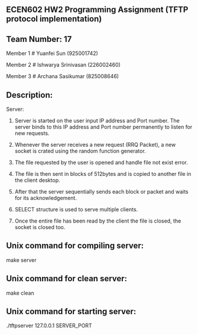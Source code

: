 ECEN602 HW2 Programming Assignment (TFTP protocol implementation)
-----------------------------------------------------------------

Team Number: 17
---------------------------------------
Member 1 # Yuanfei Sun (925001742)

Member 2 # Ishwarya Srinivasan (226002460)

Member 3 # Archana Sasikumar (825008646)


Description:
--------------------

Server:
1) Server is started on the user input IP address and Port number. The server binds to this IP address and Port number permanently to listen for new requests.

2) Whenever the server receives a new request (RRQ Packet), a new socket is crated using the random function generator.

3) The file requested by the user is opened and handle file not exist error. 

4) The file is then sent in blocks of 512bytes and is copied to another file in the client desktop.

5) After that the server sequentially sends each block or packet and waits for its acknowledgement.

6) SELECT structure is used to serve multiple clients.

7) Once the entire file has been read by the client the file is closed, the socket is closed too.

Unix command for compiling server:
------------------------------------------
make server

Unix command for clean server:
------------------------------------------
make clean

Unix command for starting server:
------------------------------------------
./tftpserver 127.0.0.1 SERVER_PORT

